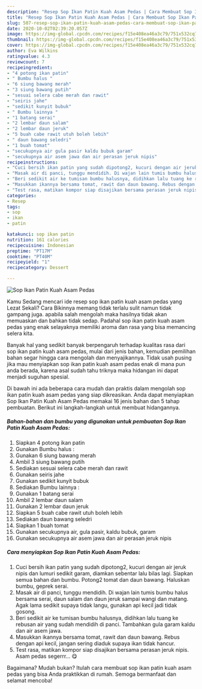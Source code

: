 ```yaml
---
description: "Resep Sop Ikan Patin Kuah Asam Pedas | Cara Membuat Sop Ikan Patin Kuah Asam Pedas Yang Enak Banget"
title: "Resep Sop Ikan Patin Kuah Asam Pedas | Cara Membuat Sop Ikan Patin Kuah Asam Pedas Yang Enak Banget"
slug: 507-resep-sop-ikan-patin-kuah-asam-pedas-cara-membuat-sop-ikan-patin-kuah-asam-pedas-yang-enak-banget
date: 2020-10-02T02:39:20.057Z
image: https://img-global.cpcdn.com/recipes/f15e408ea46a3c79/751x532cq70/sop-ikan-patin-kuah-asam-pedas-foto-resep-utama.jpg
thumbnail: https://img-global.cpcdn.com/recipes/f15e408ea46a3c79/751x532cq70/sop-ikan-patin-kuah-asam-pedas-foto-resep-utama.jpg
cover: https://img-global.cpcdn.com/recipes/f15e408ea46a3c79/751x532cq70/sop-ikan-patin-kuah-asam-pedas-foto-resep-utama.jpg
author: Eva Wilkins
ratingvalue: 4.3
reviewcount: 7
recipeingredient:
- "4 potong ikan patin"
- " Bumbu halus "
- "6 siung bawang merah"
- "3 siung bawang putih"
- "sesuai selera cabe merah dan rawit"
- "seiris jahe"
- "sedikit kunyit bubuk"
- " Bumbu lainnya "
- "1 batang serai"
- "2 lembar daun salam"
- "2 lembar daun jeruk"
- "5 buah cabe rawit utuh boleh lebih"
- " daun bawang seledri"
- "1 buah tomat"
- "secukupnya air gula pasir kaldu bubuk garam"
- "secukupnya air asem jawa dan air perasan jeruk nipis"
recipeinstructions:
- "Cuci bersih ikan patin yang sudah dipotong2, kucuri dengan air jeruk nipis dan lumuri sedikit garam, diamkan sebentar lalu bilas lagi. Siapkan semua bahan dan bumbu. Potong2 tomat dan daun bawang. Haluskan bumbu, geprek serai."
- "Masak air di panci, tunggu mendidih. Di wajan lain tumis bumbu halus bersama serai, daun salam dan daun jeruk sampai wangi dan matang. Agak lama sedikit supaya tidak langu, gunakan api kecil jadi tidak gosong."
- "Beri sedikit air ke tumisan bumbu halusnya, didihkan lalu tuang ke rebusan air yang sudah mendidih di panci. Tambahkan gula garam kaldu dan air asem jawa."
- "Masukkan ikannya bersama tomat, rawit dan daun bawang. Rebus dengan api kecil, jangan sering diaduk supaya ikan tidak hancur."
- "Test rasa, matikan kompor siap disajikan bersama perasan jeruk nipis. Asam pedas segerrr... 😋"
categories:
- Resep
tags:
- sop
- ikan
- patin

katakunci: sop ikan patin 
nutrition: 161 calories
recipecuisine: Indonesian
preptime: "PT17M"
cooktime: "PT40M"
recipeyield: "1"
recipecategory: Dessert

---
```



![Sop Ikan Patin Kuah Asam Pedas](https://img-global.cpcdn.com/recipes/f15e408ea46a3c79/751x532cq70/sop-ikan-patin-kuah-asam-pedas-foto-resep-utama.jpg)

Kamu Sedang mencari ide resep sop ikan patin kuah asam pedas yang Lezat Sekali? Cara Bikinnya memang tidak terlalu sulit namun tidak gampang juga. apabila salah mengolah maka hasilnya tidak akan memuaskan dan bahkan tidak sedap. Padahal sop ikan patin kuah asam pedas yang enak selayaknya memiliki aroma dan rasa yang bisa memancing selera kita.



Banyak hal yang sedikit banyak berpengaruh terhadap kualitas rasa dari sop ikan patin kuah asam pedas, mulai dari jenis bahan, kemudian pemilihan bahan segar hingga cara mengolah dan menyajikannya. Tidak usah pusing jika mau menyiapkan sop ikan patin kuah asam pedas enak di mana pun anda berada, karena asal sudah tahu triknya maka hidangan ini dapat menjadi suguhan spesial.


Di bawah ini ada beberapa cara mudah dan praktis dalam mengolah sop ikan patin kuah asam pedas yang siap dikreasikan. Anda dapat menyiapkan Sop Ikan Patin Kuah Asam Pedas memakai 16 jenis bahan dan 5 tahap pembuatan. Berikut ini langkah-langkah untuk membuat hidangannya.

<!--inarticleads1-->

##### Bahan-bahan dan bumbu yang digunakan untuk pembuatan Sop Ikan Patin Kuah Asam Pedas:

1. Siapkan 4 potong ikan patin
1. Gunakan  Bumbu halus :
1. Gunakan 6 siung bawang merah
1. Ambil 3 siung bawang putih
1. Sediakan sesuai selera cabe merah dan rawit
1. Gunakan seiris jahe
1. Gunakan sedikit kunyit bubuk
1. Sediakan  Bumbu lainnya :
1. Gunakan 1 batang serai
1. Ambil 2 lembar daun salam
1. Gunakan 2 lembar daun jeruk
1. Siapkan 5 buah cabe rawit utuh boleh lebih
1. Sediakan  daun bawang seledri
1. Siapkan 1 buah tomat
1. Gunakan secukupnya air, gula pasir, kaldu bubuk, garam
1. Gunakan secukupnya air asem jawa dan air perasan jeruk nipis




<!--inarticleads2-->

##### Cara menyiapkan Sop Ikan Patin Kuah Asam Pedas:

1. Cuci bersih ikan patin yang sudah dipotong2, kucuri dengan air jeruk nipis dan lumuri sedikit garam, diamkan sebentar lalu bilas lagi. Siapkan semua bahan dan bumbu. Potong2 tomat dan daun bawang. Haluskan bumbu, geprek serai.
1. Masak air di panci, tunggu mendidih. Di wajan lain tumis bumbu halus bersama serai, daun salam dan daun jeruk sampai wangi dan matang. Agak lama sedikit supaya tidak langu, gunakan api kecil jadi tidak gosong.
1. Beri sedikit air ke tumisan bumbu halusnya, didihkan lalu tuang ke rebusan air yang sudah mendidih di panci. Tambahkan gula garam kaldu dan air asem jawa.
1. Masukkan ikannya bersama tomat, rawit dan daun bawang. Rebus dengan api kecil, jangan sering diaduk supaya ikan tidak hancur.
1. Test rasa, matikan kompor siap disajikan bersama perasan jeruk nipis. Asam pedas segerrr... 😋




Bagaimana? Mudah bukan? Itulah cara membuat sop ikan patin kuah asam pedas yang bisa Anda praktikkan di rumah. Semoga bermanfaat dan selamat mencoba!
